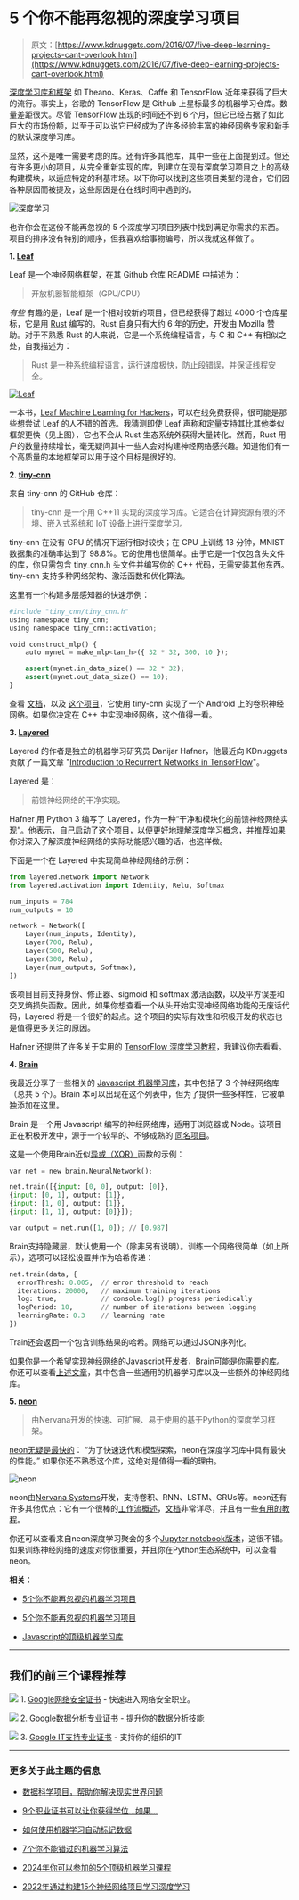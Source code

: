 # 5 个你不能再忽视的深度学习项目

> 原文：[https://www.kdnuggets.com/2016/07/five-deep-learning-projects-cant-overlook.html](https://www.kdnuggets.com/2016/07/five-deep-learning-projects-cant-overlook.html)

[深度学习库和框架](/2016/04/top-15-frameworks-machine-learning-experts.html) 如 Theano、Keras、Caffe 和 TensorFlow 近年来获得了巨大的流行。事实上，谷歌的 TensorFlow 是 Github 上星标最多的机器学习仓库。数量差距很大。尽管 TensorFlow 出现的时间还不到 6 个月，但它已经占据了如此巨大的市场份额，以至于可以说它已经成为了许多经验丰富的神经网络专家和新手的默认深度学习库。

显然，这不是唯一需要考虑的库。还有许多其他库，其中一些在上面提到过。但还有许多更小的项目，从完全重新实现的库，到建立在现有深度学习项目之上的高级构建模块，以适应特定的利基市场。以下你可以找到这些项目类型的混合，它们因各种原因而被提及，这些原因是在在线时间中遇到的。

![深度学习](../Images/ff2322252962953f8efde07f883ae5af.png)

也许你会在这份不能再忽视的 5 个深度学习项目列表中找到满足你需求的东西。项目的排序没有特别的顺序，但我喜欢给事物编号，所以我就这样做了。

**1\. [Leaf](https://github.com/autumnai/leaf)**

Leaf 是一个神经网络框架，在其 Github 仓库 README 中描述为：

> 开放机器智能框架（GPU/CPU）

*有些* 有趣的是，Leaf 是一个相对较新的项目，但已经获得了超过 4000 个仓库星标，它是用 [Rust](https://www.rust-lang.org/) 编写的。Rust 自身只有大约 6 年的历史，开发由 Mozilla 赞助。对于不熟悉 Rust 的人来说，它是一个系统编程语言，与 C 和 C++ 有相似之处，自我描述为：

> Rust 是一种系统编程语言，运行速度极快，防止段错误，并保证线程安全。

[![Leaf](../Images/6e3211f9886a3c2be5b335a6c4b1c17c.png)](https://camo.githubusercontent.com/b417dd49cb71d31dfa1d02c9e7eed8ab2a24d5db/687474703a2f2f617574756d6e61692e636f6d2f696d616765732f617574756d6e5f6c6561665f62656e63686d61726b735f616c65786e65742e706e67)

一本书，[Leaf Machine Learning for Hackers](http://autumnai.com/leaf/book/)，可以在线免费获得，很可能是那些想尝试 Leaf 的人不错的首选。我猜测即使 Leaf 声称和定量支持其比其他类似框架更快（见上图），它也不会从 Rust 生态系统外获得大量转化。然而，Rust 用户的数量持续增长，毫无疑问其中一些人会对构建神经网络感兴趣。知道他们有一个高质量的本地框架可以用于这个目标是很好的。

**2\. [tiny-cnn](https://github.com/nyanp/tiny-cnn)**

来自 tiny-cnn 的 GitHub 仓库：

> tiny-cnn 是一个用 C++11 实现的深度学习库。它适合在计算资源有限的环境、嵌入式系统和 IoT 设备上进行深度学习。

tiny-cnn 在没有 GPU 的情况下运行相对较快；在 CPU 上训练 13 分钟，MNIST 数据集的准确率达到了 98.8%。它的使用也很简单。由于它是一个仅包含头文件的库，你只需包含 tiny_cnn.h 头文件并编写你的 C++ 代码，无需安装其他东西。tiny-cnn 支持多种网络架构、激活函数和优化算法。

这里有一个构建多层感知器的快速示例：

```py
#include "tiny_cnn/tiny_cnn.h"
using namespace tiny_cnn;
using namespace tiny_cnn::activation;

void construct_mlp() {
    auto mynet = make_mlp<tan_h>({ 32 * 32, 300, 10 });

    assert(mynet.in_data_size() == 32 * 32);
    assert(mynet.out_data_size() == 10);
}

```

查看 [文档](https://github.com/nyanp/tiny-cnn/blob/master/doc/readme.md)，以及 [这个项目](https://github.com/zhangqianhui/CnnForAndroid)，它使用 tiny-cnn 实现了一个 Android 上的卷积神经网络。如果你决定在 C++ 中实现神经网络，这个值得一看。

**3\. [Layered](https://github.com/danijar/layered)**

Layered 的作者是独立的机器学习研究员 Danijar Hafner，他最近向 KDnuggets 贡献了一篇文章 "[Introduction to Recurrent Networks in TensorFlow](/2016/05/intro-recurrent-networks-tensorflow.html)"。

Layered 是：

> 前馈神经网络的干净实现。

Hafner 用 Python 3 编写了 Layered，作为一种“干净和模块化的前馈神经网络实现”。他表示，自己启动了这个项目，以便更好地理解深度学习概念，并推荐如果你对深入了解深度神经网络的实际功能感兴趣的话，也这样做。

下面是一个在 Layered 中实现简单神经网络的示例：

```py
from layered.network import Network
from layered.activation import Identity, Relu, Softmax

num_inputs = 784
num_outputs = 10

network = Network([
    Layer(num_inputs, Identity),
    Layer(700, Relu),
    Layer(500, Relu),
    Layer(300, Relu),
    Layer(num_outputs, Softmax),
])

```

该项目目前支持身份、修正器、sigmoid 和 softmax 激活函数，以及平方误差和交叉熵损失函数。因此，如果你想查看一个从头开始实现神经网络功能的无废话代码，Layered 将是一个很好的起点。这个项目的实际有效性和积极开发的状态也是值得更多关注的原因。

Hafner 还提供了许多关于实用的 [TensorFlow 深度学习教程](https://danijar.com/)，我建议你去看看。

**4\. [Brain](https://github.com/harthur-org/brain.js)**

我最近分享了一些相关的 [Javascript 机器学习库](/2016/06/top-machine-learning-libraries-javascript.html)，其中包括了 3 个神经网络库（总共 5 个）。Brain 本可以出现在这个列表中，但为了提供一些多样性，它被单独添加在这里。

Brain 是一个用 Javascript 编写的神经网络库，适用于浏览器或 Node。该项目正在积极开发中，源于一个较早的、不够成熟的 [同名项目](https://github.com/harthur/brain)。

这是一个使用Brain近似[异或（XOR）](https://en.wikipedia.org/wiki/Exclusive_or)函数的示例：

```py
var net = new brain.NeuralNetwork();

net.train([{input: [0, 0], output: [0]},
{input: [0, 1], output: [1]},
{input: [1, 0], output: [1]},
{input: [1, 1], output: [0]}]);

var output = net.run([1, 0]); // [0.987]

```

Brain支持隐藏层，默认使用一个（除非另有说明）。训练一个网络很简单（如上所示），选项可以轻松设置并作为哈希传递：

```py
net.train(data, {
  errorThresh: 0.005,  // error threshold to reach
  iterations: 20000,   // maximum training iterations
  log: true,           // console.log() progress periodically
  logPeriod: 10,       // number of iterations between logging
  learningRate: 0.3    // learning rate
})

```

Train还会返回一个包含训练结果的哈希。网络可以通过JSON序列化。

如果你是一个希望实现神经网络的Javascript开发者，Brain可能是你需要的库。你还可以查看[上述文章](/2016/06/top-machine-learning-libraries-javascript.html)，其中包含一些通用的机器学习库以及一些额外的神经网络库。

**5\. [neon](https://github.com/NervanaSystems/neon)**

> 由Nervana开发的快速、可扩展、易于使用的基于Python的深度学习框架。

[neon无疑是最快的](https://github.com/soumith/convnet-benchmarks)： “为了快速迭代和模型探索，neon在深度学习库中具有最快的性能。” 如果你还不熟悉这个库，这绝对是值得一看的理由。

![neon](../Images/c1354a4338eb7d98cda5a0dc08de96a8.png)

neon由[Nervana Systems](https://www.nervanasys.com/)开发，支持卷积、RNN、LSTM、GRUs等。neon还有许多其他优点：它有一个很棒的[工作流概述](http://neon.nervanasys.com/docs/latest/overview.html)，[文档](http://neon.nervanasys.com/docs/latest/api.html)非常详尽，并且有一些[有用的教程](http://neon.nervanasys.com/docs/latest/tutorials.html)。

你还可以查看来自neon深度学习聚会的多个[Jupyter notebook版本](https://github.com/NervanaSystems/meetup)，这很不错。如果训练神经网络的速度对你很重要，并且你在Python生态系统中，可以查看neon。

**相关**：

+   [5个你不能再忽视的机器学习项目](/2016/05/five-machine-learning-projects-cant-overlook.html)

+   [5个你不能再忽视的机器学习项目](/2016/06/five-more-machine-learning-projects-cant-overlook.html)

+   [Javascript的顶级机器学习库](/2016/06/top-machine-learning-libraries-javascript.html)

* * *

## 我们的前三个课程推荐

![](../Images/0244c01ba9267c002ef39d4907e0b8fb.png) 1\. [Google网络安全证书](https://www.kdnuggets.com/google-cybersecurity) - 快速进入网络安全职业。

![](../Images/e225c49c3c91745821c8c0368bf04711.png) 2\. [Google数据分析专业证书](https://www.kdnuggets.com/google-data-analytics) - 提升你的数据分析技能

![](../Images/0244c01ba9267c002ef39d4907e0b8fb.png) 3\. [Google IT支持专业证书](https://www.kdnuggets.com/google-itsupport) - 支持你的组织的IT

* * *

### 更多关于此主题的信息

+   [数据科学项目，帮助你解决现实世界问题](https://www.kdnuggets.com/2022/11/data-science-projects-help-solve-real-world-problems.html)

+   [9个职业证书可以让你获得学位…如果…](https://www.kdnuggets.com/9-professional-certificates-that-can-take-you-onto-a-degree-if-you-really-want-to)

+   [如何使用机器学习自动标记数据](https://www.kdnuggets.com/2022/02/machine-learning-automatically-label-data.html)

+   [7个你不能错过的机器学习算法](https://www.kdnuggets.com/7-machine-learning-algorithms-you-cant-miss)

+   [2024年你可以参加的5个顶级机器学习课程](https://www.kdnuggets.com/5-top-machine-learning-courses-you-can-take-in-2024)

+   [2022年通过构建15个神经网络项目学习深度学习](https://www.kdnuggets.com/2022/01/15-neural-network-projects-build-2022.html)
